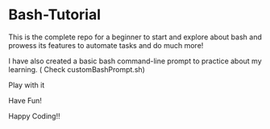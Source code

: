 # Bash-Tutorial

This is the complete repo for a beginner to start and explore about bash and prowess its features to automate tasks and do much more!

I have also created a basic bash command-line prompt to practice about my learning. ( Check customBashPrompt.sh)

Play with it

Have Fun!

Happy Coding!!

